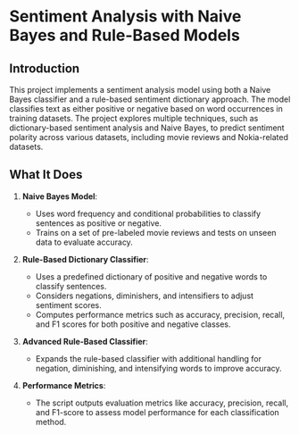 # Sentiment Analysis with Naive Bayes and Rule-Based Models

## Introduction
This project implements a sentiment analysis model using both a Naive Bayes classifier and a rule-based sentiment dictionary approach. The model classifies text as either positive or negative based on word occurrences in training datasets. The project explores multiple techniques, such as dictionary-based sentiment analysis and Naive Bayes, to predict sentiment polarity across various datasets, including movie reviews and Nokia-related datasets.

## What It Does
1. **Naive Bayes Model**: 
   - Uses word frequency and conditional probabilities to classify sentences as positive or negative.
   - Trains on a set of pre-labeled movie reviews and tests on unseen data to evaluate accuracy.
   
2. **Rule-Based Dictionary Classifier**:
   - Uses a predefined dictionary of positive and negative words to classify sentences.
   - Considers negations, diminishers, and intensifiers to adjust sentiment scores.
   - Computes performance metrics such as accuracy, precision, recall, and F1 scores for both positive and negative classes.

3. **Advanced Rule-Based Classifier**:
   - Expands the rule-based classifier with additional handling for negation, diminishing, and intensifying words to improve accuracy.

4. **Performance Metrics**:
   - The script outputs evaluation metrics like accuracy, precision, recall, and F1-score to assess model performance for each classification method.
